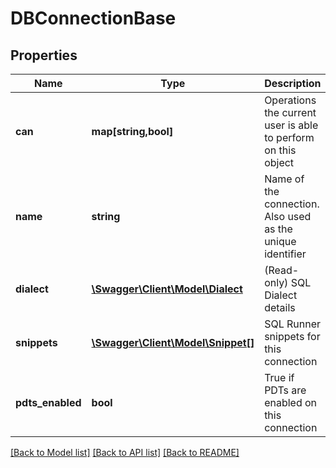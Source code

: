 # DBConnectionBase

## Properties
Name | Type | Description | Notes
------------ | ------------- | ------------- | -------------
**can** | **map[string,bool]** | Operations the current user is able to perform on this object | [optional] 
**name** | **string** | Name of the connection. Also used as the unique identifier | [optional] 
**dialect** | [**\Swagger\Client\Model\Dialect**](Dialect.md) | (Read-only) SQL Dialect details | [optional] 
**snippets** | [**\Swagger\Client\Model\Snippet[]**](Snippet.md) | SQL Runner snippets for this connection | [optional] 
**pdts_enabled** | **bool** | True if PDTs are enabled on this connection | [optional] 

[[Back to Model list]](../README.md#documentation-for-models) [[Back to API list]](../README.md#documentation-for-api-endpoints) [[Back to README]](../README.md)


